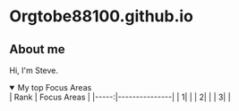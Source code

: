 # Orgtobe88100.github.io

## About me
Hi, I'm Steve. 

<details open>
<summary>My top Focus Areas</summary>
| Rank | Focus Areas |
|-----:|---------------|
|     1|               |
|     2|               |
|     3|               |
</details>
